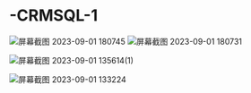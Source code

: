 # -CRMSQL-1

![屏幕截图 2023-09-01 180745](https://github.com/dkop66/crmsql_inject/assets/87455660/830f4253-70ed-4e03-b6c3-8e63b6f8a5cb)
![屏幕截图 2023-09-01 180731](https://github.com/dkop66/crmsql_inject/assets/87455660/8380eb38-6f36-4c67-9600-211f1f550ecd)

![屏幕截图 2023-09-01 135614(1)](https://github.com/dkop66/crmsql_inject/assets/87455660/5727a36f-66a5-4d50-9c4f-8b8ed8109c8f)


![屏幕截图 2023-09-01 133224](https://github.com/dkop66/crmsql_inject/assets/87455660/6e47942b-4df3-4338-8fed-057fc0ae8435)

